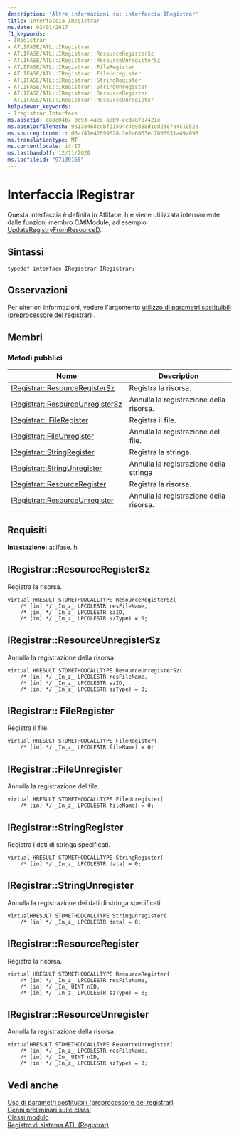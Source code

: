 ```yaml
---
description: 'Altre informazioni su: interfaccia IRegistrar'
title: Interfaccia IRegistrar
ms.date: 02/01/2017
f1_keywords:
- IRegistrar
- ATLIFASE/ATL::IRegistrar
- ATLIFASE/ATL::IRegistrar::ResourceRegisterSz
- ATLIFASE/ATL::IRegistrar::ResourceUnregisterSz
- ATLIFASE/ATL::IRegistrar::FileRegister
- ATLIFASE/ATL::IRegistrar::FileUnregister
- ATLIFASE/ATL::IRegistrar::StringRegister
- ATLIFASE/ATL::IRegistrar::StringUnregister
- ATLIFASE/ATL::IRegistrar::ResourceRegister
- ATLIFASE/ATL::IRegistrar::ResourceUnregister
helpviewer_keywords:
- Iregistrar Interface
ms.assetid: e88c04b7-0c93-4ae8-aeb9-ecd78f87421e
ms.openlocfilehash: 9a138468ccbf21594c4e9d88d1ed2387a4c1052a
ms.sourcegitcommit: d6af41e42699628c3e2e6063ec7b03931a49a098
ms.translationtype: MT
ms.contentlocale: it-IT
ms.lasthandoff: 12/11/2020
ms.locfileid: "97139165"
---
```

# <a name="iregistrar-interface"></a>Interfaccia IRegistrar

Questa interfaccia è definita in Atliface. h e viene utilizzata internamente dalle funzioni membro CAtlModule, ad esempio [UpdateRegistryFromResourceD](catlmodule-class.md#updateregistryfromresourced).

## <a name="syntax"></a>Sintassi

```
typedef interface IRegistrar IRegistrar;
```

## <a name="remarks"></a>Osservazioni

Per ulteriori informazioni, vedere l'argomento [utilizzo di parametri sostituibili (preprocessore del registrar)](../../atl/using-replaceable-parameters-the-registrar-s-preprocessor.md) .

## <a name="members"></a>Membri

### <a name="public-methods"></a>Metodi pubblici

|Nome|Description|
|----------|-----------------|
|[IRegistrar::ResourceRegisterSz](#resourceregistersz)|Registra la risorsa. |
|[IRegistrar::ResourceUnregisterSz](#resourceunregistersz)| Annulla la registrazione della risorsa.|
|[IRegistrar:: FileRegister](#fileregister)|Registra il file.|
|[IRegistrar::FileUnregister](#fileunregister)|Annulla la registrazione del file.|
|[IRegistrar::StringRegister](#stringregister)|Registra la stringa.|
|[IRegistrar::StringUnregister](#stringunregister)|Annulla la registrazione della stringa|
|[IRegistrar::ResourceRegister](#resourceregister)|Registra la risorsa.|
|[IRegistrar::ResourceUnregister](#resourceunregister)|Annulla la registrazione della risorsa.|

## <a name="requirements"></a>Requisiti

**Intestazione:** atlifase. h

## <a name="iregistrarresourceregistersz"></a><a name="resourceregistersz"></a> IRegistrar::ResourceRegisterSz

Registra la risorsa.

```
virtual HRESULT STDMETHODCALLTYPE ResourceRegisterSz(
    /* [in] */ _In_z_ LPCOLESTR resFileName,
    /* [in] */ _In_z_ LPCOLESTR szID,
    /* [in] */ _In_z_ LPCOLESTR szType) = 0;
```

## <a name="iregistrarresourceunregistersz"></a><a name="resourceunregistersz"></a> IRegistrar::ResourceUnregisterSz

Annulla la registrazione della risorsa.

```
virtual HRESULT STDMETHODCALLTYPE ResourceUnregisterSz(
    /* [in] */ _In_z_ LPCOLESTR resFileName,
    /* [in] */ _In_z_ LPCOLESTR szID,
    /* [in] */ _In_z_ LPCOLESTR szType) = 0;
```

## <a name="iregistrarfileregister"></a><a name="fileregister"></a> IRegistrar:: FileRegister

Registra il file.

```
virtual HRESULT STDMETHODCALLTYPE FileRegister(
    /* [in] */ _In_z_ LPCOLESTR fileName) = 0;
```

## <a name="iregistrarfileunregister"></a><a name="fileunregister"></a> IRegistrar::FileUnregister

Annulla la registrazione del file.

```
virtual HRESULT STDMETHODCALLTYPE FileUnregister(
    /* [in] */ _In_z_ LPCOLESTR fileName) = 0;
```

## <a name="iregistrarstringregister"></a><a name="stringregister"></a> IRegistrar::StringRegister

Registra i dati di stringa specificati.

```
virtual HRESULT STDMETHODCALLTYPE StringRegister(
    /* [in] */ _In_z_ LPCOLESTR data) = 0;
```

## <a name="iregistrarstringunregister"></a><a name="stringunregister"></a> IRegistrar::StringUnregister

Annulla la registrazione dei dati di stringa specificati.

```
virtualHRESULT STDMETHODCALLTYPE StringUnregister(
    /* [in] */ _In_z_ LPCOLESTR data) = 0;
```

## <a name="iregistrarresourceregister"></a><a name="resourceregister"></a> IRegistrar::ResourceRegister

Registra la risorsa.

```
virtual HRESULT STDMETHODCALLTYPE ResourceRegister(
    /* [in] */ _In_z_ LPCOLESTR resFileName,
    /* [in] */ _In_ UINT nID,
    /* [in] */ _In_z_ LPCOLESTR szType) = 0;
```

## <a name="iregistrarresourceunregister"></a><a name="resourceunregister"></a> IRegistrar::ResourceUnregister

Annulla la registrazione della risorsa.

```
virtualHRESULT STDMETHODCALLTYPE ResourceUnregister(
    /* [in] */ _In_z_ LPCOLESTR resFileName,
    /* [in] */ _In_ UINT nID,
    /* [in] */ _In_z_ LPCOLESTR szType) = 0;
```

## <a name="see-also"></a>Vedi anche

[Uso di parametri sostituibili (preprocessore del registrar)](../../atl/using-replaceable-parameters-the-registrar-s-preprocessor.md)<br/>
[Cenni preliminari sulle classi](../../atl/atl-class-overview.md)<br/>
[Classi modulo](../../atl/atl-module-classes.md)<br/>
[Registro di sistema ATL (Registrar)](../../atl/atl-registry-component-registrar.md)
